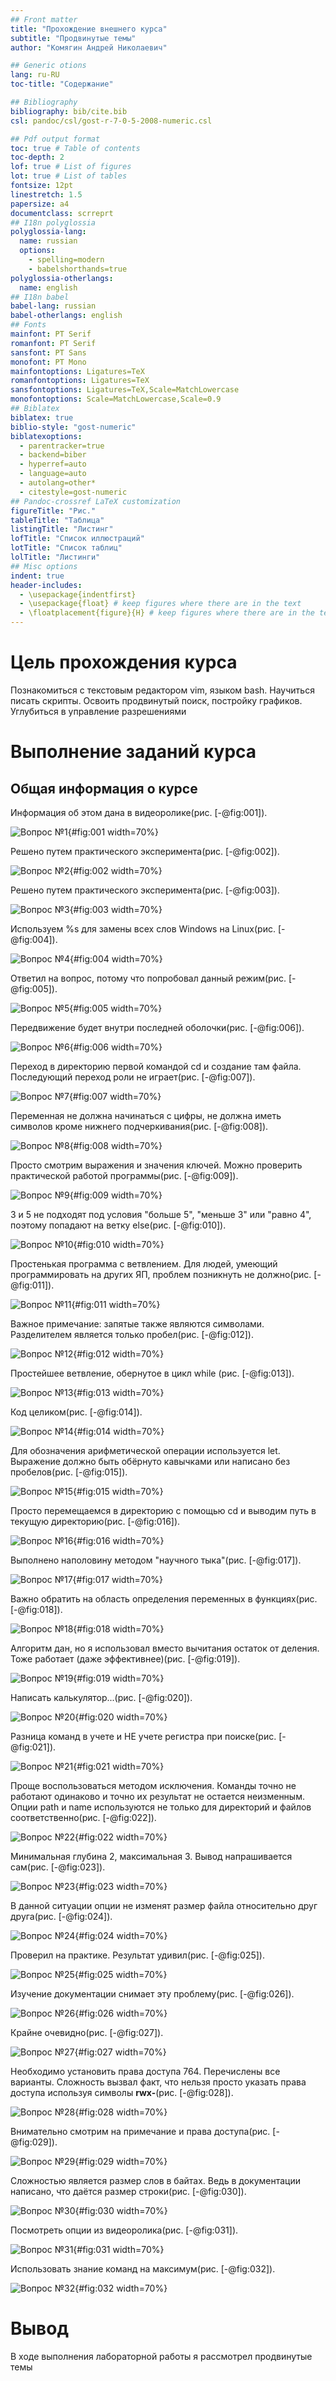 ```yaml
---
## Front matter
title: "Прохождение внешнего курса"
subtitle: "Продвинутые темы"
author: "Комягин Андрей Николаевич"

## Generic otions
lang: ru-RU
toc-title: "Содержание"

## Bibliography
bibliography: bib/cite.bib
csl: pandoc/csl/gost-r-7-0-5-2008-numeric.csl

## Pdf output format
toc: true # Table of contents
toc-depth: 2
lof: true # List of figures
lot: true # List of tables
fontsize: 12pt
linestretch: 1.5
papersize: a4
documentclass: scrreprt
## I18n polyglossia
polyglossia-lang:
  name: russian
  options:
	- spelling=modern
	- babelshorthands=true
polyglossia-otherlangs:
  name: english
## I18n babel
babel-lang: russian
babel-otherlangs: english
## Fonts
mainfont: PT Serif
romanfont: PT Serif
sansfont: PT Sans
monofont: PT Mono
mainfontoptions: Ligatures=TeX
romanfontoptions: Ligatures=TeX
sansfontoptions: Ligatures=TeX,Scale=MatchLowercase
monofontoptions: Scale=MatchLowercase,Scale=0.9
## Biblatex
biblatex: true
biblio-style: "gost-numeric"
biblatexoptions:
  - parentracker=true
  - backend=biber
  - hyperref=auto
  - language=auto
  - autolang=other*
  - citestyle=gost-numeric
## Pandoc-crossref LaTeX customization
figureTitle: "Рис."
tableTitle: "Таблица"
listingTitle: "Листинг"
lofTitle: "Список иллюстраций"
lotTitle: "Список таблиц"
lolTitle: "Листинги"
## Misc options
indent: true
header-includes:
  - \usepackage{indentfirst}
  - \usepackage{float} # keep figures where there are in the text
  - \floatplacement{figure}{H} # keep figures where there are in the text
---
```


# Цель прохождения курса

Познакомиться с текстовым редактором vim, языком bash. Научиться писать скрипты. Освоить продвинутый поиск, постройку графиков. Углубиться в управление разрешениями

# Выполнение заданий курса

## Общая информация о курсе

Информация об этом дана в видеоролике(рис. [-@fig:001]).

![Вопрос №1](image/1.PNG){#fig:001 width=70%}

Решено путем практического эксперимента(рис. [-@fig:002]).

![Вопрос №2](image/2.PNG){#fig:002 width=70%}

Решено путем практического эксперимента(рис. [-@fig:003]).

![Вопрос №3](image/3.PNG){#fig:003 width=70%}

Используем %s для замены всех слов Windows на Linux(рис. [-@fig:004]).

![Вопрос №4](image/4.PNG){#fig:004 width=70%}

Ответил на вопрос, потому что попробовал данный режим(рис. [-@fig:005]).

![Вопрос №5](image/5.PNG){#fig:005 width=70%}

Передвижение будет внутри последней оболочки(рис. [-@fig:006]).

![Вопрос №6](image/6.PNG){#fig:006 width=70%}

Переход в директорию первой командой cd и создание там файла. Последующий переход роли не играет(рис. [-@fig:007]).

![Вопрос №7](image/7.PNG){#fig:007 width=70%}

Переменная не должна начинаться с цифры, не должна иметь символов кроме нижнего подчеркивания(рис. [-@fig:008]).

![Вопрос №8](image/8.PNG){#fig:008 width=70%}

Просто смотрим выражения и значения ключей. Можно проверить практической работой программы(рис. [-@fig:009]).

![Вопрос №9](image/9.PNG){#fig:009 width=70%}

3 и 5 не подходят под условия "больше 5", "меньше 3" или "равно 4", поэтому попадают на ветку else(рис. [-@fig:010]).

![Вопрос №10](image/10.PNG){#fig:010 width=70%}

Простенькая программа с ветвлением. Для людей, умеющий программировать на других ЯП, проблем позникнуть не должно(рис. [-@fig:011]).

![Вопрос №11](image/11.PNG){#fig:011 width=70%}

Важное примечание: запятые также являются символами. Разделителем является только пробел(рис. [-@fig:012]).

![Вопрос №12](image/12.PNG){#fig:012 width=70%}

Простейшее ветвление, обернутое в цикл while (рис. [-@fig:013]).

![Вопрос №13](image/13.PNG){#fig:013 width=70%}

Код целиком(рис. [-@fig:014]).

![Вопрос №14](image/14.PNG){#fig:014 width=70%}

Для обозначения арифметической операции используется let. Выражение должно быть обёрнуто кавычками или написано без пробелов(рис. [-@fig:015]).

![Вопрос №15](image/15.PNG){#fig:015 width=70%}


Просто перемещаемся в директорию с помощью cd и выводим путь в текущую директорию(рис. [-@fig:016]).

![Вопрос №16](image/16.PNG){#fig:016 width=70%}

Выполнено наполовину методом "научного тыка"(рис. [-@fig:017]).

![Вопрос №17](image/17.PNG){#fig:017 width=70%}

Важно обратить на область определения переменных в функциях(рис. [-@fig:018]).

![Вопрос №18](image/18.PNG){#fig:018 width=70%}

Алгоритм дан, но я использовал вместо вычитания остаток от деления. Тоже работает (даже эффективнее)(рис. [-@fig:019]).

![Вопрос №19](image/19.PNG){#fig:019 width=70%}

Написать калькулятор...(рис. [-@fig:020]).

![Вопрос №20](image/20.PNG){#fig:020 width=70%}

Разница команд в учете и НЕ учете регистра при поиске(рис. [-@fig:021]).

![Вопрос №21](image/21.PNG){#fig:021 width=70%}

Проще воспользоваться методом исключения. Команды точно не работают одинаково и точно их результат не остается неизменным. Опции path и name используются не только для директорий и файлов соответственно(рис. [-@fig:022]).

![Вопрос №22](image/22.PNG){#fig:022 width=70%}

Минимальная глубина 2, максимальная 3. Вывод напрашивается сам(рис. [-@fig:023]).

![Вопрос №23](image/23.PNG){#fig:023 width=70%}

В данной ситуации опции не изменят размер файла относительно друг друга(рис. [-@fig:024]).

![Вопрос №24](image/24.PNG){#fig:024 width=70%}

Проверил на практике. Результат удивил(рис. [-@fig:025]).

![Вопрос №25](image/25.PNG){#fig:025 width=70%}

Изучение документации снимает эту проблему(рис. [-@fig:026]).

![Вопрос №26](image/26.PNG){#fig:026 width=70%}


Крайне очевидно(рис. [-@fig:027]).

![Вопрос №27](image/27.PNG){#fig:027 width=70%}

Необходимо установить права доступа 764. Перечислены все варианты. Сложность вызвал факт, что нельзя просто указать права доступа используя символы **rwx-**(рис. [-@fig:028]).

![Вопрос №28](image/28.PNG){#fig:028 width=70%}

Внимательно смотрим на примечание и права доступа(рис. [-@fig:029]).

![Вопрос №29](image/29.PNG){#fig:029 width=70%}

Сложностью является размер слов в байтах. Ведь в документации написано, что даётся размер строки(рис. [-@fig:030]).

![Вопрос №30](image/30.PNG){#fig:030 width=70%}

Посмотреть опции из видеоролика(рис. [-@fig:031]).

![Вопрос №31](image/31.PNG){#fig:031 width=70%}

Использовать знание команд на максимум(рис. [-@fig:032]).

![Вопрос №32](image/32.PNG){#fig:032 width=70%}

# Вывод

В ходе выполнения лабораторной работы я рассмотрел продвинутые темы

